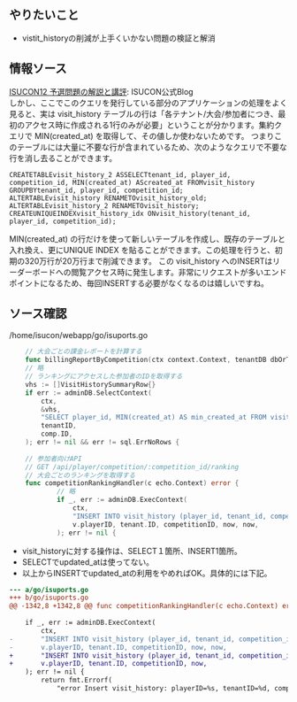 ## やりたいこと
- vistit_historyの削減が上手くいかない問題の検証と解消
## 情報ソース
[ISUCON12 予選問題の解説と講評](https://isucon.net/archives/56850281.html): ISUCON公式Blog  
しかし、ここでこのクエリを発行している部分のアプリケーションの処理をよく見ると、実は visit_history テーブルの行は「各テナント/大会/参加者につき、最初のアクセス時に作成される1行のみが必要」ということが分かります。集約クエリで MIN(created_at) を取得して、その値しか使わないためです。
つまりこのテーブルには大量に不要な行が含まれているため、次のようなクエリで不要な行を消し去ることができます。
```
CREATETABLEvisit_history_2 ASSELECTtenant_id, player_id, competition_id, MIN(created_at) AScreated_at FROMvisit_history GROUPBYtenant_id, player_id, competition_id;
ALTERTABLEvisit_history RENAMETOvisit_history_old;
ALTERTABLEvisit_history_2 RENAMETOvisit_history;
CREATEUNIQUEINDEXvisit_history_idx ONvisit_history(tenant_id, player_id, competition_id);
```
MIN(created_at) の行だけを使って新しいテーブルを作成し、既存のテーブルと入れ換え、更にUNIQUE INDEX を貼ることができます。この処理を行うと、初期の320万行が20万行まで削減できます。
この visit_history へのINSERTはリーダーボードへの閲覧アクセス時に発生します。非常にリクエストが多いエンドポイントになるため、毎回INSERTする必要がなくなるのは嬉しいですね。
## ソース確認
/home/isucon/webapp/go/isuports.go
```go	
	// 大会ごとの課金レポートを計算する
	func billingReportByCompetition(ctx context.Context, tenantDB dbOrTx, tenantID int64, competitonID string) (*BillingReport, error) {
	// 略	
	// ランキングにアクセスした参加者のIDを取得する
	vhs := []VisitHistorySummaryRow{}
	if err := adminDB.SelectContext(
		ctx,
		&vhs,
		"SELECT player_id, MIN(created_at) AS min_created_at FROM visit_history WHERE tenant_id = ? AND competition_id = ? GROUP BY player_id",
		tenantID,
		comp.ID,
	); err != nil && err != sql.ErrNoRows {
		
	// 参加者向けAPI
	// GET /api/player/competition/:competition_id/ranking
	// 大会ごとのランキングを取得する
	func competitionRankingHandler(c echo.Context) error {
            // 略		
		    if _, err := adminDB.ExecContext(
		        ctx,
		        "INSERT INTO visit_history (player_id, tenant_id, competition_id, created_at, updated_at) VALUES (?, ?, ?, ?, ?)",
		        v.playerID, tenant.ID, competitionID, now, now,
		    ); err != nil {
```
- visit_historyに対する操作は、SELECT１箇所、INSERT1箇所。
- SELECTでupdated_atは使ってない。
- 以上からINSERTでupdated_atの利用をやめればOK。具体的には下記。
```diff
--- a/go/isuports.go
+++ b/go/isuports.go
@@ -1342,8 +1342,8 @@ func competitionRankingHandler(c echo.Context) error {
 
 	if _, err := adminDB.ExecContext(
 		ctx,
-		"INSERT INTO visit_history (player_id, tenant_id, competition_id, created_at, updated_at) VALUES (?, ?, ?, ?, ?)",
-		v.playerID, tenant.ID, competitionID, now, now,
+		"INSERT INTO visit_history (player_id, tenant_id, competition_id, created_at) VALUES (?, ?, ?, ?)",
+		v.playerID, tenant.ID, competitionID, now,
 	); err != nil {
 		return fmt.Errorf(
 			"error Insert visit_history: playerID=%s, tenantID=%d, competitionID=%s, createdAt=%d, updatedAt=%d, %w",
```